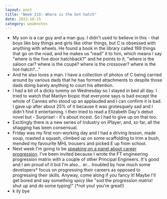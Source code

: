 ```yaml
---
layout: post
title: "Week 215: Where is the hot-hatch"
date: 2022-10-15
category: weaknotes
---
```

* My son is a car guy and a man guy. I didn't used to believe in this - that boys like boy things and girls like other things, but C is obsessed with anything with wheels. He found a book in the library called 199 things that go on the road, and he makes us "read" it to him, which means I say "where is the five door hatchback?" and he points to it, "where is the saloon car? where is the coupé? where is the crossover? where is the hot-hatch?..."
* And he also loves a man. I have a collection of photos of C being carried around by various dads that he has formed attachments to despite those dads doing barely anything to court his attention.
* I had a bit of a dicky tummy on Wednesday so I stayed in bed all day. I tried to watch that Marilyn biopic that everyone says is bad except the whole of Cannes who stood up an applauded and I can confirm it is bad. I gave up after about 25% of it because it was grotesquely sad and I didn't find it entertaining. I then tried to read a Elizabeth Day's debut novel but - Surprise! - it's about incest. So I had to give up on that too.
* Excitingly there is a new series of Industry on iPlayer, and, so far, all the shagging has been consensual.
* Friday was my first non-working day and I had a driving lesson, made soup, roasted a squash, climbed up on some scaffolding to trim a bush, mended my favourite MHL trousers and picked E up from school.
* Next week I'm going to be [speaking on a panel about career progression](https://lu.ma/prog-meetup-ldn). I've been invited because I wrote the FT engineering progression matrix with a couple of other Principal Engineers. It's good and I am proud of it but I'm also... er... troubled by how much some developers* focus on progressing their careers as opposed to progressing their skills. Anyway, come along if you fancy it! Maybe I'll get bored and say something spicy like "sod the progression matrix! shut up and do some typing!" (*not you! you're great!)
* k ily bye
